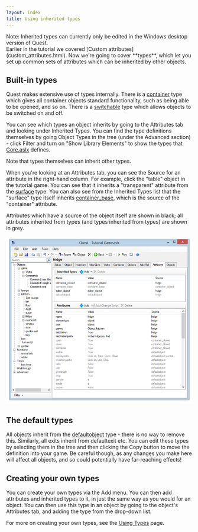 ```yaml
---
layout: index
title: Using inherited types
---
```


<div class=\"alert alert-info\">
Note: Inherited types can currently only be edited in the Windows desktop version of Quest.

</div>
Earlier in the tutorial we covered [Custom attributes](custom_attributes.html). Now we're going to cover **types**, which let you set up common sets of attributes which can be inherited by other objects.

Built-in types
--------------

Quest makes extensive use of types internally. There is a [container](../attributes/container.html) type which gives all container objects standard functionality, such as being able to be opened, and so on. There is a [switchable](../attributes/switchable.html) type which allows objects to be switched on and off.

You can see which types an object inherits by going to the Attributes tab and looking under Inherited Types. You can find the type definitions themselves by going Object Types in the tree (under the Advanced section) - click Filter and turn on "Show Library Elements" to show the types that [Core.aslx](../core.aslx.html) defines.

Note that types themselves can inherit other types.

When you're looking at an Attributes tab, you can see the Source for an attribute in the right-hand column. For example, click the "table" object in the tutorial game. You can see that it inherits a "transparent" attribute from the [surface](../attributes/surface.html) type. You can also see from the Inherited Types list that the "surface" type itself inherits [container\_base](../attributes/container_base.html), which is the source of the "container" attribute.

Attributes which have a source of the object itself are shown in black; all attributes inherited from types (and types inherited from types) are shown in grey.

![](Attributes.png "Attributes.png")

The default types
-----------------

All objects inherit from the [defaultobject](../attributes/defaultobject.html) type - there is no way to remove this. Similarly, all exits inherit from defaultexit etc. You can edit these types by selecting them in the tree and then clicking the Copy button to move the definition into your game. Be careful though, as any changes you make here will affect all objects, and so could potentially have far-reaching effects!

Creating your own types
-----------------------

You can create your own types via the Add menu. You can then add attributes and inherited types to it, in just the same way as you would for an object. You can then use this type in an object by going to the object's Attributes tab, and adding the type from the drop-down list.

For more on creating your own types, see the [Using Types](../guides/using_types.html) page.
